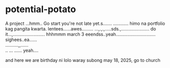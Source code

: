 # potential-potato
A project
...hmm..
Go start you're not late yet.s.......
............
himo na portfolio kag pangita kwarta. lentees......awes.........
...,.,.,.....sds.,......................
do it...,.........................
 hhhmmm march 3 eeendss..yeah...............................
 sighees..ea......
 <br>..........,,......
 <br>..
...
......
 yeah....

 and here we are birthday ni lolo waray subong may 18, 2025, go to church
<!-- I will start today freelancing and VA help meqq....

help me help me helpppp.....

mashed potato
heyy

hello. s.
